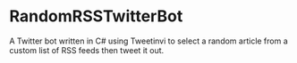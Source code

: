 # RandomRSSTwitterBot
A Twitter bot written in C# using Tweetinvi to select a random article from a custom list of RSS feeds then tweet it out.
